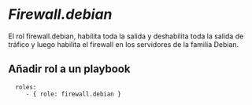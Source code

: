_Firewall.debian_
=========

El rol firewall.debian, habilita toda la salida y deshabilita toda la salida de tráfico y luego habilita el firewall en los servidores de la familia Debian.

Añadir rol a un playbook
----------------


      roles:
         - { role: firewall.debian }


